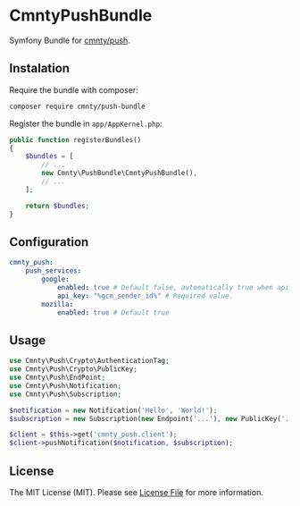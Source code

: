 # CmntyPushBundle
Symfony Bundle for [cmnty/push](https://github.com/cmnty/php-push).

## Instalation

Require the bundle with composer:
```bash
composer require cmnty/push-bundle
```
Register the bundle in `app/AppKernel.php`:
```php
public function registerBundles()
{
    $bundles = [
        // ...
        new Cmnty\PushBundle\CmntyPushBundle(),
        // ...
    ];

    return $bundles;
}
```

## Configuration

```yaml
cmnty_push:
    push_services:
        google:
            enabled: true # Default false, automatically true when api_key is supplied.
            api_key: "%gcm_sender_id%" # Required value.
        mozilla:
            enabled: true # Default true
```

## Usage

```php
use Cmnty\Push\Crypto\AuthenticationTag;
use Cmnty\Push\Crypto\PublicKey;
use Cmnty\Push\EndPoint;
use Cmnty\Push\Notification;
use Cmnty\Push\Subscription;

$notification = new Notification('Hello', 'World!');
$subscription = new Subscription(new Endpoint('...'), new PublicKey('...'), new AuthenticationTag('...'));

$client = $this->get('cmnty_push.client');
$client->pushNotification($notification, $subscription);
```

## License

The MIT License (MIT). Please see [License File](LICENSE) for more information.
